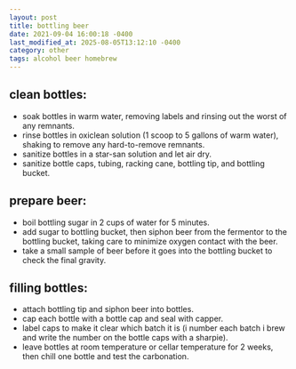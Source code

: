 ```yaml
---
layout: post
title: bottling beer
date: 2021-09-04 16:00:18 -0400
last_modified_at: 2025-08-05T13:12:10 -0400
category: other
tags: alcohol beer homebrew
---
```


## clean bottles:

* soak bottles in warm water, removing labels and rinsing out the worst of any 
  remnants.
* rinse bottles in oxiclean solution (1 scoop to 5 gallons of warm water), shaking to
  remove any hard-to-remove remnants.
* sanitize bottles in a star-san solution and let air dry.
* sanitize bottle caps, tubing, racking cane, bottling tip, and bottling bucket.

## prepare beer:

* boil bottling sugar in 2 cups of water for 5 minutes.
* add sugar to bottling bucket, then siphon beer from the fermentor to the bottling
  bucket, taking care to minimize oxygen contact with the beer.
* take a small sample of beer before it goes into the bottling bucket to check the
  final gravity.

## filling bottles:

* attach bottling tip and siphon beer into bottles.
* cap each bottle with a bottle cap and seal with capper.
* label caps to make it clear which batch it is (i number each batch i brew and
  write the number on the bottle caps with a sharpie).
* leave bottles at room temperature or cellar temperature for 2 weeks, then chill one
  bottle and test the carbonation.
